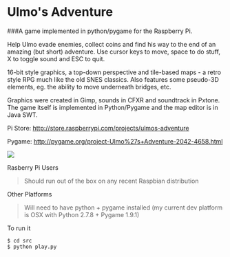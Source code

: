 # Ulmo's Adventure
###A game implemented in python/pygame for the Raspberry Pi.

Help Ulmo evade enemies, collect coins and find his way to the end of an amazing (but short) adventure. Use cursor keys to move, space to do stuff, X to toggle sound and ESC to quit.

16-bit style graphics, a top-down perspective and tile-based maps - a retro style RPG much like the old SNES classics.  Also features some pseudo-3D elements, eg. the ability to move underneath bridges, etc.

Graphics were created in Gimp, sounds in CFXR and soundtrack in Pxtone. The game itself is implemented in Python/Pygame and the map editor is in Java SWT.

Pi Store: http://store.raspberrypi.com/projects/ulmos-adventure

Pygame: http://pygame.org/project-Ulmo%27s+Adventure-2042-4658.html

<img src="http://assets.indiecity.com/5946cddc-ab6c-4527-b0f8-746ed520a4f9/screenshot_1396800582.png" />

Rasberry Pi Users
> Should run out of the box on any recent Raspbian distribution

Other Platforms
> Will need to have python + pygame installed (my current dev platform is OSX with Python 2.7.8 + Pygame 1.9.1)

To run it
```
$ cd src
$ python play.py
```
